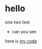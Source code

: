 # hello 
one two test

* can you see

here is [my code](https://gist.github.com/duy171102/4cfba897662d5281ab55bf12a956ed7f)
